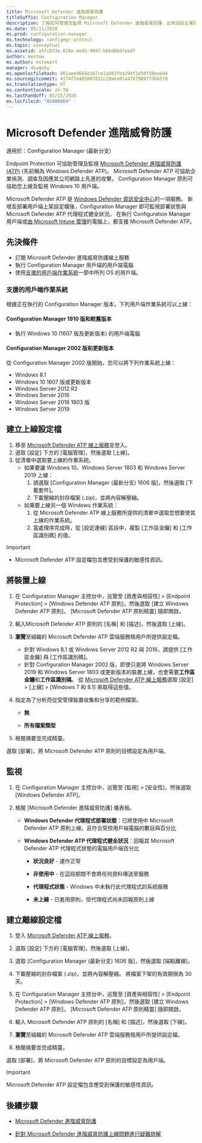 ```yaml
---
title: Microsoft Defender 進階威脅防護
titleSuffix: Configuration Manager
description: 了解如何管理及監視 Microsoft Defender 進階威脅防護，此為協助企業回應先進攻擊的一項新服務。
ms.date: 05/11/2020
ms.prod: configuration-manager
ms.technology: configmgr-protect
ms.topic: conceptual
ms.assetid: a5fc033e-828e-4e45-9097-bbbd0697ebdf
author: mestew
ms.author: mstewart
manager: dougeby
ms.openlocfilehash: 801aee9665e567ce1a983fba294f1e58f58eee04
ms.sourcegitcommit: 4174f7e485067812c29aea01a4767989ffdbb578
ms.translationtype: HT
ms.contentlocale: zh-TW
ms.lasthandoff: 05/15/2020
ms.locfileid: "83406669"
---
```

# <a name="microsoft-defender-advanced-threat-protection"></a>Microsoft Defender 進階威脅防護

適用於：Configuration Manager (最新分支)

Endpoint Protection 可協助管理及監視 [Microsoft Defender 進階威脅防護 (ATP)](https://docs.microsoft.com/windows/security/threat-protection/microsoft-defender-atp/microsoft-defender-advanced-threat-protection) (先前稱為 Windows Defender ATP)。 Microsoft Defender ATP 可協助企業偵測、調查及因應其公司網路上先進的攻擊。 Configuration Manager 原則可協助您上線及監視 Windows 10 用戶端。

Microsoft Defender ATP 是 [Windows Defender 資訊安全中心](https://securitycenter.windows.com)的一項服務。 新增及部署用戶端上架設定檔後，Configuration Manager 即可監視部署狀態與 Microsoft Defender ATP 代理程式健全狀況。 在執行 Configuration Manager 用戶端或[由 Microsoft Intune 管理](https://docs.microsoft.com/intune/protect/advanced-threat-protection)的電腦上，都支援 Microsoft Defender ATP。

## <a name="prerequisites"></a>先決條件

- 訂閱 Microsoft Defender 進階威脅防護線上服務  
- 執行 Configuration Manager 用戶端的用戶端電腦
- 使用[支援的用戶端作業系統](#bkmk_os)一節中所列 OS 的用戶端。

### <a name="supported-client-operating-systems"></a><a name="bkmk_os"></a> 支援的用戶端作業系統
根據正在執行的 Configuration Manager 版本，下列用戶端作業系統可以上線：

#### <a name="configuration-manager-version-1910-and-prior"></a>Configuration Manager 1910 版和較舊版本

- 執行 Windows 10 (1607 版及更新版本) 的用戶端電腦

#### <a name="configuration-manager-version-2002-and-later"></a>Configuration Manager 2002 版和更新版本
<!--5229962-->
從 Configuration Manager 2002 版開始，您可以將下列作業系統上線：

- Windows 8.1
- Windows 10 1607 版或更新版本
- Windows Server 2012 R2
- Windows Server 2016
- Windows Server 2016 1803 版
- Windows Server 2019

## <a name="create-an-onboarding-configuration-file"></a>建立上線設定檔

1. 移至 [Microsoft Defender ATP 線上服務](https://securitycenter.windows.com/)並登入。
1. 選取 [設定] 下方的 [電腦管理]，然後選取 [上線]。
1. 從清單中選取要上線的作業系統。
   - 如果要讓 Windows 10、Windows Server 1803 和 Windows Server 2019 上線：
      1. 請選取 [Configuration Manager (最新分支) 1606 版]，然後選取 [下載套件]。
      1. 下載壓縮的封存檔案 (.zip)，並將內容解壓縮。
   - 如果要上線另一個 Windows 作業系統：
      1. 從 Microsoft Defender ATP 線上服務所提供的清單中選取您想要使其上線的作業系統。
      1. 當處理序完成時，從 [設定連線] 區段中，複製 [工作區金鑰] 和 [工作區識別碼] 的值。

> [!IMPORTANT]
> - Microsoft Defender ATP 設定檔包含應受到保護的敏感性資訊。

## <a name="onboard-devices"></a>將裝置上線

1. 在 Configuration Manager 主控台中，巡覽至 [資產與相容性] > [Endpoint Protection] > [Windows Defender ATP 原則]，然後選取 [建立 Windows Defender ATP 原則]。 [Microsoft Defender ATP 原則精靈] 隨即開啟。  
1. 輸入Microsoft Defender ATP 原則的 [名稱] 和 [描述]，然後選取 [上線]。
1. **瀏覽**至組織的 Microsoft Defender ATP 雲端服務租用戶所提供設定檔。
   - 針對 Windows 8.1 或 Windows Server 2012 R2 與 2016，請提供 [工作區金鑰] 與 [工作區識別碼]。
   - 針對 Configuration Manager 2002 版，即使只是將 Windows Server 2019 和 Windows Server 1803 或更新版本的裝置上線，也會需要**工作區金鑰**和**工作區識別碼**。 從 [Microsoft Defender ATP 線上服務](https://securitycenter.windows.com/)選取 [設定] > [上線] > [Windows 7 和 8.1] 來取得這些值。 <!--7054188-->
1. 指定為了分析而從受管理裝置收集和分享的範例檔案。  

   - **無**

   - **所有檔案類型**  
1. 檢閱摘要並完成精靈。  

選取 [部署]，將 Microsoft Defender ATP 原則的目標設定為用戶端。

## <a name="monitor"></a>監視

1. 在 Configuration Manager 主控台中，巡覽至 [監視] > [安全性]，然後選取 [Windows Defender ATP]。  

1. 檢閱 [Microsoft Defender 進階威脅防護] 儀表板。  

    - **Windows Defender 代理程式部署狀態**：已將使用中 Microsoft Defender ATP 原則上線，且符合受控用戶端電腦的數目與百分比  

    - **Windows Defender ATP 代理程式健全狀況**：回報其 Microsoft Defender ATP 代理程式狀態的電腦用戶端百分比  

        - **狀況良好** - 運作正常  

        - **非使用中** - 在這段期間不會將任何資料傳送至服務  

        - **代理程式狀態** - Windows 中未執行此代理程式的系統服務  

        - **未上線** - 已套用原則，但代理程式尚未回報原則上線  

## <a name="create-an-offboarding-configuration-file"></a>建立離線設定檔  

1. 登入 [Microsoft Defender ATP 線上服務](https://securitycenter.windows.com/)。

1. 選取 [設定] 下方的 [電腦管理]，然後選取 [上線]。  

1. 選取 [Configuration Manager (最新分支) 1606 版]，然後選取 [端點離線]。  

1. 下載壓縮的封存檔案 (.zip)，並將內容解壓縮。 將檔案下架的有效期限為 30 天。

1. 在 Configuration Manager 主控台中，巡覽至 [資產與相容性] > [Endpoint Protection] > [Windows Defender ATP 原則]，然後選取 [建立 Windows Defender ATP 原則]。 [Microsoft Defender ATP 原則精靈] 隨即開啟。  

1. 輸入 Microsoft Defender ATP 原則的 [名稱] 和 [描述]，然後選取 [下線]。

1. **瀏覽**至組織的 Microsoft Defender ATP 雲端服務租用戶所提供設定檔。

1. 檢閱摘要並完成精靈。  

選取 [部署]，將 Microsoft Defender ATP 原則的目標設定為用戶端。  

> [!IMPORTANT]
> Microsoft Defender ATP 設定檔包含應受到保護的敏感性資訊。

## <a name="next-steps"></a>後續步驟

- [Microsoft Defender 進階威脅防護](https://docs.microsoft.com/windows/security/threat-protection/microsoft-defender-atp/microsoft-defender-advanced-threat-protection)

- [針對 Microsoft Defender 進階威脅防護上線問題進行疑難排解](https://docs.microsoft.com/windows/security/threat-protection/microsoft-defender-atp/troubleshoot-onboarding)
